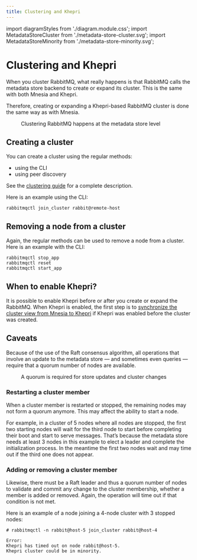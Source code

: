 ```yaml
---
title: Clustering and Khepri
---
```


import diagramStyles from './diagram.module.css';
import MetadataStoreCluster from './metadata-store-cluster.svg';
import MetadataStoreMinority from './metadata-store-minority.svg';

# Clustering and Khepri

When you cluster RabbitMQ, what really happens is that RabbitMQ calls the
metadata store backend to create or expand its cluster. This is the same with
both Mnesia and Khepri.

Therefore, creating or expanding a Khepri-based RabbitMQ cluster is done the
same way as with Mnesia.

<figure className={diagramStyles.diagram}>
<MetadataStoreCluster/>
<figcaption>Clustering RabbitMQ happens at the metadata store level</figcaption>
</figure>

## Creating a cluster

You can create a cluster using the regular methods:
* using the CLI
* using peer discovery

See the [clustering guide](../clustering) for a complete description.

Here is an example using the CLI:

```
rabbitmqctl join_cluster rabbit@remote-host
```

## Removing a node from a cluster

Again, the regular methods can be used to remove a node from a cluster. Here
is an example with the CLI:

```
rabbitmqctl stop_app
rabbitmqctl reset
rabbitmqctl start_app
```

## When to enable Khepri?

It is possible to enable Khepri before or after you create or expand the
RabbitMQ. When Khepri is enabled, the first step is to [synchronize the
cluster view from Mnesia to
Khepri](./enabling-khepri#cluster-membership-synchronization) if Khepri was
enabled before the cluster was created.

## Caveats

Because of the use of the Raft consensus algorithm, all operations that
involve an update to the metadata store — and sometimes even queries — require
that a quorum number of nodes are available.

<figure className={diagramStyles.diagram}>
<MetadataStoreMinority/>
<figcaption>A quorum is required for store updates and cluster changes</figcaption>
</figure>

### Restarting a cluster member

When a cluster member is restarted or stopped, the remaining nodes may not
form a quorum anymore. This may affect the ability to start a node.

For example, in a cluster of 5 nodes where all nodes are stopped, the first
two starting nodes will wait for the third node to start before completing
their boot and start to serve messages. That’s because the metadata store
needs at least 3 nodes in this example to elect a leader and complete the
initialization process. In the meantime the first two nodes wait and may time
out if the third one does not appear.

### Adding or removing a cluster member

Likewise, there must be a Raft leader and thus a quorum number of nodes to
validate and commit any change to the cluster membership, whether a member is
added or removed. Again, the operation will time out if that condition is not
met.

Here is an example of a node joining a 4-node cluster with 3 stopped nodes:
```
# rabbitmqctl -n rabbit@host-5 join_cluster rabbit@host-4

Error:
Khepri has timed out on node rabbit@host-5.
Khepri cluster could be in minority.
```
